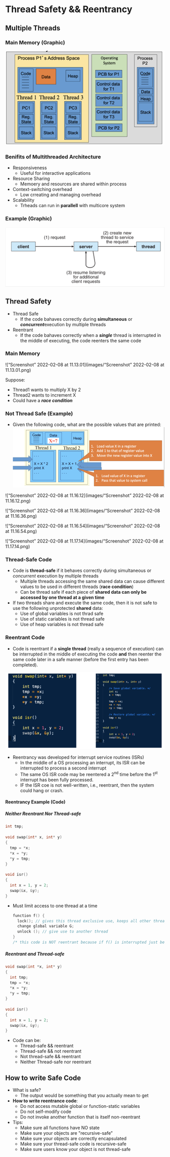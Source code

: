 # Thread Safety && Reentrancy

## Multiple Threads

### Main Memory (Graphic)

![“Screenshot”_2022-02-08_at_11.07.37](images/“Screenshot”_2022-02-08_at_11.07.37.png)

### Benifits of Multithreaded Architecture

- Responsiveness
  - Useful for interactive applications
- Resource Sharing
  - Memoery and resources are shared within process
- Context-switching overhead
  - Low crreating and managing overhead
- Scalability
  - Trheads can run in **parallell** with multicore system

### Example (Graphic)

![“Screenshot”_2022-02-08_at_11.10.00](images/“Screenshot”_2022-02-08_at_11.10.00.png)

## Thread Safety

- Thread Safe
  - If the code bahaves correctly during **simultaneous** or ***concurrent***execution by multiple threads
- Reentrant
  - If the code bahaves correctly when a ***single*** thread is interrupted in the middle of executing, the code reenters the same code

### Main Memory

![“Screenshot” 2022-02-08 at 11.13.01](images/“Screenshot” 2022-02-08 at 11.13.01.png)

Suppose: 

- Thread1 wants to multiply X by 2
- Thread2 wants to increment X
- Could have a ***race condition***

### Not Thread Safe (Example)

- Given the following code, what are the possible values that are printed: ![“Screenshot”_2022-02-08_at_11.15.38](images/“Screenshot”_2022-02-08_at_11.15.38.png)

![“Screenshot” 2022-02-08 at 11.16.12](images/“Screenshot” 2022-02-08 at 11.16.12.png)

![“Screenshot” 2022-02-08 at 11.16.36](images/“Screenshot” 2022-02-08 at 11.16.36.png)

![“Screenshot” 2022-02-08 at 11.16.54](images/“Screenshot” 2022-02-08 at 11.16.54.png)

![“Screenshot” 2022-02-08 at 11.17.14](images/“Screenshot” 2022-02-08 at 11.17.14.png)

### Thread-Safe Code

- Code is **thread-safe** if it behaves correctly during simultaneous or *concurrent* execution by multiple threads
  - Multiple threads accessing the same shared data can cause different values to be used in different threads (**race condition**)
  - Can be thread safe if each piece of **shared data can only be accessed by one thread at a given time**
- If two threads share and execute the same code, then it is not safe to use the following unprotected **shared** data:
  - Use of global variables is not thrad safe
  - Use of static cariables is not thread safe
  - Use of heap variables is not thread safe

### Reentrant Code

- Code is reentrant if a **single thread** (really a sequence of execution) can be interrupted in the middle of executing the code **and** then reenter the same code later in a safe manner (before the first entry has been completed).



![“Screenshot”_2022-02-08_at_11.22.34](images/“Screenshot”_2022-02-08_at_11.22.34.png)

- Reentrancy was developed for interrupt service routines (ISRs)
  - In the middle of a OS processing an interrupt, its ISR can be interrupted to process a second interrupt
  - The same OS ISR code may be reentered a 2<sup>nd</sup> time before the 1<sup>st</sup> interrupt has been fully processed.
  - IF the ISR coe is not well-written, i.e., reentrant, then the system could hang or crash. 

#### Reentrancy Example (Code)

##### Neither Reentrant Nor Thread-safe

```C
int tmp;

void swap(int* x, int* y)
{
  tmp = *x;
  *x = *y;
  *y = tmp;
}

void isr()
{
  int x = 1, y = 2;
  swap(&x, &y);
}
```

- Must limit access to one thread at a time

  ```C
  function f() {
    lock(); // gives this thread exclusive use, keeps all other threads waiting
    change global variable G;
    unlock (); // give use to another thread
  }
  /* this code is NOT reentrant because if f() is interrupted just before the unlock(), and f() is called a 2nd time, the system will hang, because the 2nd call will try to lock, then be unable to lock, because the 1st call had not yet unlocked the system
  ```

##### Reentrant and Thread-safe

```C
void swap(int *x, int* y)
{
  int tmp;
  tmp = *x;
  *x = *y;
  *y = tmp;
}

void isr()
{
  int x = 1, y = 2;
  swap(&x, &y);
}
```

- Code can be: 
  - Thread-safe && reentrant
  - Thread-safe && not reentrant
  - Not thread-safe && reentrant
  - Neither Thread-safe nor reentrant 

## How to write Safe Code

- What is safe? 
  - The output would be something that you actually mean to get
- **How to write reentrance code**: 
  - Do not access mutable global or function-static variables
  - Do not self-modify code
  - Do not invoke another function that is itself non-reentrant
- Tips: 
  - Make sure all functions have NO state
  - Make sure your objects are "recursive-safe"
  - Make sure your objects are correctly encapsulated
  - Make sure your thread-safe code is recursive-safe
  - Make sure users know your object is not thread-safe
